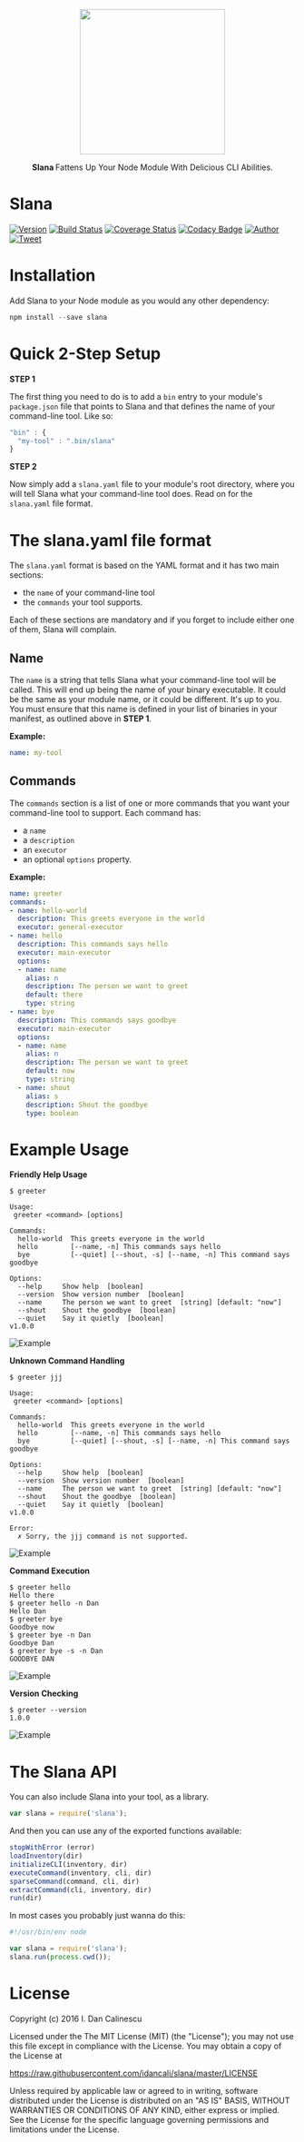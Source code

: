 <p align="center">
  <a href="https://github.com/idancali/slana">
    <img height="256" src="https://raw.githubusercontent.com/idancali/slana/master/logo.png">
  </a>
  <p align="center"> <b> Slana </b> Fattens Up Your Node Module With Delicious CLI Abilities. </p>
</p>

# Slana

[![Version](https://img.shields.io/npm/v/slana.svg)](https://www.npmjs.com/package/slana)
[![Build Status](https://travis-ci.org/idancali/slana.svg?branch=master)](https://travis-ci.org/idancali/slana)
[![Coverage Status](https://coveralls.io/repos/github/idancali/slana/badge.svg?branch=master)](https://coveralls.io/github/idancali/slana?branch=master)
[![Codacy Badge](https://api.codacy.com/project/badge/Grade/0c0a4521514040f5aabfe6ca4b520bcb)](https://www.codacy.com/app/dancali/slana?utm_source=github.com&amp;utm_medium=referral&amp;utm_content=idancali/slana&amp;utm_campaign=Badge_Grade) [![Author](https://img.shields.io/badge/say%20hi-%40idancali-green.svg)](https://twitter.com/idancali) [![Tweet](https://img.shields.io/twitter/url/http/shields.io.svg?style=social)](https://twitter.com/intent/tweet?url=https%3A%2F%2Fgithub.com%2Fidancali%2Fsavor&via=idancali&text=Add%20more%20flavor%20to%20your%20Node%20module%20%28test%2C%20coverage%2C%20analysis%29.&hashtags=savor%2C%20opensource&)

# Installation

Add Slana to your Node module as you would any other dependency:

```javascript
npm install --save slana
```

# Quick 2-Step Setup

**STEP 1**

The first thing you need to do is to add a ```bin``` entry to your module's ```package.json``` file that points to Slana and that defines the name of your command-line tool. Like so:

```javascript
"bin" : {
  "my-tool" : ".bin/slana"
}
```

**STEP 2**

Now simply add a ```slana.yaml``` file to your module's root directory, where you will tell Slana what your command-line tool does. Read on for the ```slana.yaml``` file format.

# The slana.yaml file format

The ```slana.yaml``` format is based on the YAML format and it has two main sections:

 * the ```name``` of your command-line tool
 * the ```commands``` your tool supports.
 
 Each of these sections are mandatory and if you forget to include either one of them, Slana will complain.

## Name

The ```name``` is a string that tells Slana what your command-line tool will be called. This will end up being the name of your binary executable. It could be the same as your module name, or it could be different. It's up to you. You must ensure that this name is defined in your list of binaries in your manifest, as outlined above in **STEP 1**.

**Example:**

```yaml
name: my-tool
```

## Commands

The ```commands``` section is a list of one or more commands that you want your command-line tool to support. Each command has:
 * a ```name```
 * a ```description```
 * an ```executor```
 * an optional ```options``` property.

**Example:**

```yaml
name: greeter
commands:
- name: hello-world
  description: This greets everyone in the world
  executor: general-executor
- name: hello
  description: This commands says hello
  executor: main-executor
  options:
  - name: name
    alias: n
    description: The person we want to greet
    default: there
    type: string
- name: bye
  description: This commands says goodbye
  executor: main-executor
  options:
  - name: name
    alias: n
    description: The person we want to greet
    default: now
    type: string
  - name: shout
    alias: s
    description: Shout the goodbye
    type: boolean
```

# Example Usage

**Friendly Help Usage**

```
$ greeter

Usage:
 greeter <command> [options]

Commands:
  hello-world  This greets everyone in the world
  hello        [--name, -n] This commands says hello
  bye          [--quiet] [--shout, -s] [--name, -n] This command says goodbye

Options:
  --help     Show help  [boolean]
  --version  Show version number  [boolean]
  --name     The person we want to greet  [string] [default: "now"]
  --shout    Shout the goodbye  [boolean]
  --quiet    Say it quietly  [boolean]
v1.0.0
```

![Example](https://raw.githubusercontent.com/idancali/slana/master/examples/main.1.gif)

**Unknown Command Handling**

```
$ greeter jjj

Usage:
 greeter <command> [options]

Commands:
  hello-world  This greets everyone in the world
  hello        [--name, -n] This commands says hello
  bye          [--quiet] [--shout, -s] [--name, -n] This command says goodbye

Options:
  --help     Show help  [boolean]
  --version  Show version number  [boolean]
  --name     The person we want to greet  [string] [default: "now"]
  --shout    Shout the goodbye  [boolean]
  --quiet    Say it quietly  [boolean]
v1.0.0

Error:
  ✗ Sorry, the jjj command is not supported.

```

![Example](https://raw.githubusercontent.com/idancali/slana/master/examples/main.2.gif)

**Command Execution**

```
$ greeter hello
Hello there
$ greeter hello -n Dan
Hello Dan
$ greeter bye
Goodbye now
$ greeter bye -n Dan
Goodbye Dan
$ greeter bye -s -n Dan
GOODBYE DAN
```

![Example](https://raw.githubusercontent.com/idancali/slana/master/examples/main.3.gif)

**Version Checking**

```
$ greeter --version
1.0.0
```
![Example](https://raw.githubusercontent.com/idancali/slana/master/examples/main.4.gif)

# The Slana API

You can also include Slana into your tool, as a library.

```javascript
var slana = require('slana');
```

And then you can use any of the exported functions available:

```javascript
stopWithError (error)
loadInventory(dir)
initializeCLI(inventory, dir)
executeCommand(inventory, cli, dir)
sparseCommand(command, cli, dir)
extractCommand(cli, inventory, dir)
run(dir)
```

In most cases you probably just wanna do this:

```javascript
#!/usr/bin/env node

var slana = require('slana');
slana.run(process.cwd());
```

# License

Copyright (c) 2016 I. Dan Calinescu

 Licensed under the The MIT License (MIT) (the "License");
 you may not use this file except in compliance with the License.
 You may obtain a copy of the License at

 https://raw.githubusercontent.com/idancali/slana/master/LICENSE

 Unless required by applicable law or agreed to in writing, software
 distributed under the License is distributed on an "AS IS" BASIS,
 WITHOUT WARRANTIES OR CONDITIONS OF ANY KIND, either express or implied.
 See the License for the specific language governing permissions and
 limitations under the License.
